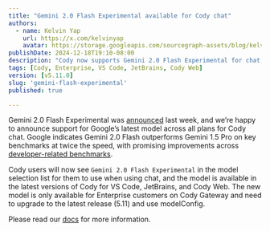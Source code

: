 ```yaml
---
title: "Gemini 2.0 Flash Experimental available for Cody chat"
authors:
  - name: Kelvin Yap
    url: https://x.com/kelvinyap
    avatar: https://storage.googleapis.com/sourcegraph-assets/blog/kelvin_avatar.png
publishDate: 2024-12-18T19:10-08:00
description: "Cody now supports Gemini 2.0 Flash Experimental for chat, Google’s model that outperforms Gemini 1.5 Pro on key benchmarks with promising improvements across developer-related benchmarks."
tags: [Cody, Enterprise, VS Code, JetBrains, Cody Web]
version: [v5.11.0]
slug: 'gemini-flash-experimental'
published: true

---
```


Gemini 2.0 Flash Experimental was [announced](https://blog.google/technology/google-deepmind/google-gemini-ai-update-december-2024/#gemini-2-0) last week, and we’re happy to announce support for Google’s latest model across all plans for Cody chat. Google indicates Gemini 2.0 Flash outperforms Gemini 1.5 Pro on key benchmarks at twice the speed, with promising improvements across [developer-related benchmarks](https://blog.google/technology/google-deepmind/google-gemini-ai-update-december-2024/#gemini-2-0-flash).

Cody users will now see `Gemini 2.0 Flash Experimental` in the model selection list for them to use when using chat, and the model is available in the latest versions of Cody for VS Code, JetBrains, and Cody Web. The new model is only available for Enterprise customers on Cody Gateway and need to upgrade to the latest release (5.11) and use modelConfig.

Please read our [docs](https://sourcegraph.com/docs/cody/capabilities/supported-models) for more information.